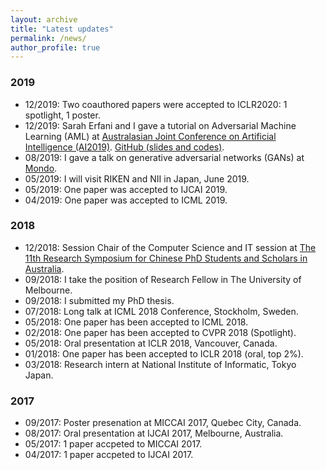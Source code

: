 ```yaml
---
layout: archive
title: "Latest updates"
permalink: /news/
author_profile: true
---
```


### 2019
* 12/2019: Two coauthored papers were accepted to ICLR2020: 1 spotlight, 1 poster.
* 12/2019: Sarah Erfani and I gave a tutorial on Adversarial Machine Learning (AML) at <a href="http://nugget.unisa.edu.au/AI2019/index.php#" target="_blank">Australasian Joint Conference on Artificial Intelligence (AI2019)</a>. <a href="https://github.com/xingjunm/AI2019_Tutorial_on_Adversarial_Machine_Learning" target="_blank">GitHub (slides and codes)</a>.
* 08/2019: I gave a talk on generative adversarial networks (GANs) at <a href="https://mondo.com.au/" target="_blank">Mondo</a>.
* 05/2019: I will visit RIKEN and NII in Japan, June 2019.
* 05/2019: One paper was accepted to IJCAI 2019.
* 04/2019: One paper was accepted to ICML 2019.

### 2018
* 12/2018: Session Chair of the Computer Science and IT session at <a href="http://www.capsaus.org/?a=3FA592EB18CBDF30" target="_blank">The 11th Research Symposium for Chinese PhD Students and Scholars in Australia</a>.
* 09/2018: I take the position of Research Fellow in The University of Melbourne.
* 09/2018: I submitted my PhD thesis.
* 07/2018: Long talk at ICML 2018 Conference, Stockholm, Sweden.
* 05/2018: One paper has been accepted to ICML 2018.
* 02/2018: One paper has been accepted to CVPR 2018 (Spotlight).
* 05/2018: Oral presentation at ICLR 2018, Vancouver, Canada.
* 01/2018: One paper has been accepted to ICLR 2018 (oral, top 2%).
* 03/2018: Research intern at National Institute of Informatic, Tokyo Japan.

### 2017
* 09/2017: Poster presenation at MICCAI 2017, Quebec City, Canada.
* 08/2017: Oral presentation at IJCAI 2017, Melbourne, Australia.
* 05/2017: 1 paper accpeted to MICCAI 2017.
* 04/2017: 1 paper accpeted to IJCAI 2017.
